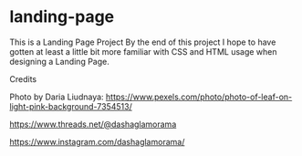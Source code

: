 # landing-page

This is a Landing Page Project
By the end of this project I hope to have gotten at least a little bit more familiar with CSS and HTML usage when designing a Landing Page.

Credits

Photo by Daria Liudnaya: https://www.pexels.com/photo/photo-of-leaf-on-light-pink-background-7354513/

https://www.threads.net/@dashaglamorama

https://www.instagram.com/dashaglamorama/
